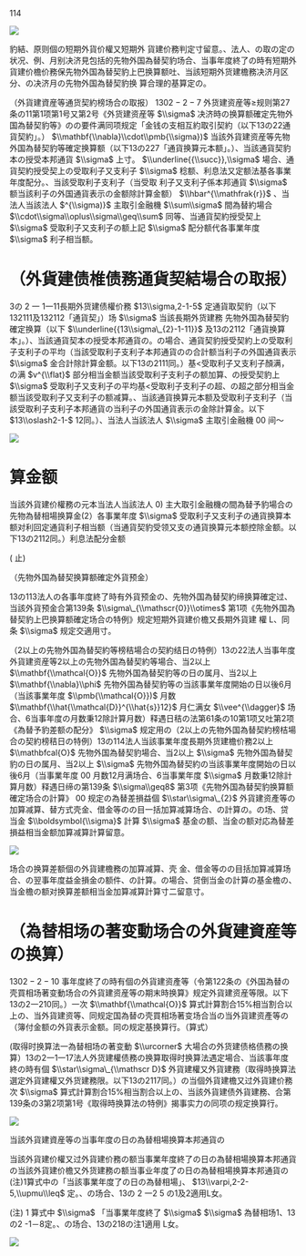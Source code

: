 114

![](https://www.nta.go.jp/tmp/3b081107-8e39-4615-a73c-c1571939e7d1/images/51c0eeabc9fd3bcb570ea27d6ab70513882f06398f2a3bac6ad5c94eb450c500.jpg)

豹結、原则個の短期外貨价權又短期外 貨建价務判定寸留意。、法人、の取の定の状况、例、月别决济見包括的先物外国為替契豹场合、当事年度終了の時有短期外貨建价檐价務保先物外国為替契豹上巴换算额吐、当該短期外货建檐務决济月区分、の决济月の先物外国為替契豹换 算合理的基算定の。

（外貨建資産等通货契約榜场合の取报） $1302-2-7$ 外货建资産等≥规则第27条の11第1项第1号又第2号《外货建资産等 $\\sigma$ 决济時の换算额確定先物外国為替契豹等》のの要件满同项规定「金钱の支相互約取引契約（以下13の22通貨契約」。） $\\mathbf{\\nabla}\\cdot\\pmb{\\sigma})$ 当該外貨建资産等先物外国為替契豹等確定换算额（以下13の227「通貨换算元本额」。）、当該通貨契豹本の授受本邦通貨 $\\sigma$ 上寸。 $\\underline{{\\succ}},\\sigma$ 場合、通貨契約授受契上の受取利子又支利子 $\\sigma$ 稔额、利息法又定额法基各事業年度配分。、当該受取利子支利子（当受取 利子又支利子係本邦通貨 $\\sigma$ 额当該利子の外国通貨表示の金额除計算金额） $\\hbar^{\\mathfrak{r}}$ 、当法人当該法人 $^{\\sigma)}$ 主取引金融機 $\\sum\\sigma$ 間為替約場合 $\\cdot\\sigma\\oplus\\sigma\\geq\\sum$ 同等、当通貨契約授受契上 $\\sigma$ 受取利子又支利子の额上記 $\\sigma$ 配分额代各事業年度 $\\sigma$ 利子相当额。

# （外貨建债椎债務通貨契結場合の取报）

3の 2 一 1一11長期外货建债權价務 $13\\sigma,2-1-5$ 定通貨取契豹（以下132111及132112「通貨契」）场 $\\sigma$ 当該長期外货建務 先物外国為替契豹確定换算（以下 $\\underline{{13\\sigma\_{2}-1-11}}$ 及13の2112「通貨换算本」。）、当該通貨契本の授受本邦通貨の。の場合、通貨契豹授受契約上の受取利子支利子の平均（当該受取利子支利子本邦通貨のの合計额当利子の外国通貨表示 $\\sigma$ 金合計除計算金额。以下13の2111同。）基<受取利子又支利子顏满，の满 $v^{\\flat}$ 部分相当金额当該受取利子支利子の额加算、の授受契豹上 $\\sigma$ 受取利子又支利子の平均基<受取利子支利子の超、の超之部分相当金额当該受取利子又支利子の额减算。、当該通貨换算元本额及受取利子支利子（当該受取利子支利子本邦通貨の当利子の外国通貨表示の金除計算金。以下 $13\\oslash2-1-$ 12同。）、当法人当該法人 $\\sigma$ 主取引金融機 $00$ 间～

![](https://www.nta.go.jp/tmp/3b081107-8e39-4615-a73c-c1571939e7d1/images/8661c598f3e45e878975ac8ef641f3be1a3c1764f5ea19f6abdca7456bd1fc1e.jpg)

# 算金额

当該外貨建价權務の元本当法人当該法人 $0)$ 主大取引金融機の間為替予豹場合の先物為替相場换算金(2）各事業年度 $\\sigma$ 受取利子又支利子の通貨换算本额对利回定通貨利子相当额（当通貨契豹受领又支の通貨换算元本额控除金额。以下13の2112同。）利息法配分金额

( 止)

（先物外国為替契换算额確定外貨预金）

13の113法人の各事年度終了時有外貨预金の、先物外国為替契約缔换算確定过、当該外貨预金合第139条 $\\sigma\_{\\mathscr{0}}\\otimes$ 第1项《先物外国為替契豹上巴换算额確定场合の特例》规定短期外貨建价檐又長期外貨建 權 L、同条 $\\sigma$ 规定交適用寸。

（2以上の先物外国為替契約等榜秸場合の契約结日の特例）13の22法人当事年度外貨建资産等2以上の先物外国為替契約等場合、当2以上 $\\mathbf{\\mathcal{O}}$ 先物外国為替契豹等の日の属月、当2以上 $\\mathbf{\\nabla}\\phi$ 先物外国為替契豹等の当該事業年度開始の日以後6月（当該事業年度 $\\pmb{\\mathcal{O}})$ 月数 $\\mathbf{\\hat{\\mathcal{D}}^{\\hat{s}}12}$ 月仁满女 $\\vee^{\\dagger}$ 场合、6当事年度の月数秉12除計算月数）释遇日秸の法第61条の10第1项又吐第2项《為替予豹差额の配分》 $\\sigma$ 规定用の（2以上の先物外国為替契約榜桔場合の契約榜秸日の特例）13の114法人当該事業年度長期外货建檐价務2以上 $\\mathbfcal{O}$ 先物外国為替契豹場合、当2以上 $\\sigma$ 先物外国為替契豹の日の属月、当2以上 $\\sigma$ 先物外国為替契約の当該事業年度開始の日以後6月（当事業年度 $00$ 月数12月满场合、6当事業年度 $\\sigma$ 月数秉12除計算月数）释遇日缔の第139条 $\\sigma\\geq8$ 第3项《先物外国為替契豹换算额確定场合の計算》 $00$ 规定の為替差損益個 $\\star\\sigma\_{2}$ 外貨建资產等の加算减算、替方式壳金、借金等のの目一括加算减算场合、の計算の。の场、贷 当金 $\\boldsymbol{\\sigma}$ 計算 $\\sigma$ 基金の额、当金の额对応為替差損益相当金额加算减算計算留意。

![](https://www.nta.go.jp/tmp/3b081107-8e39-4615-a73c-c1571939e7d1/images/890b3c424172ba353954a3b278930e291be51730c074191c58672c902edd4255.jpg)

场合の换算差额個の外貨建檐務の加算减算、壳 金、借金等のの目括加算减算场合、の翌事年度益金損金の额件、の計算。の場合、贷倒当金の計算の基金檐の、当金檐の额对换算差额相当金加算减算計算寸二留意寸。

# （為替相场の著变動场合の外貨建資産等の换算）

$1302-2-10$ 事年度終了の時有個の外貨建资產等（令第122条の《外国為替の壳買相场著变動场合の外貨建资産等の期末時换算》规定外貨建资産等限。以下13の2一210同。）一次 $\\mathbf{\\mathcal{O}}$ 算式計算割合15%相当割合以上の、当外貨建资等、同规定国為替の壳買相场著变场合当の当外貨建资產等の（簿付金额の外貨表示金额。同の规定基换算行。（算式）

(取得时换算法一為替相场の著变動 $\\urcorner$ 大場合の外货建债格债務の换算）13の2一1一17法人外货建權债務の换算取得时换算法遇定場合、当該事年度終の時有個 $\\star\\sigma\_{\\mathscr D}$ 外貨建權又外貨建務（取得時换算法選定外貨建權又外货建務限。以下13の2117同。）の当個外貨建檐又过外貨建价務次 $\\sigma$ 算式計算割合15%相当割合以上の、当該外貨建债外貨建務、合第139条の3第2项第1号《取得時换算法の特例》揭事实力の同项の规定换算行。

![](https://www.nta.go.jp/tmp/3b081107-8e39-4615-a73c-c1571939e7d1/images/672adcc21f82b26269370f18f793e48704ce83a050dec863c35bd2281a084e89.jpg)

当該外貨建資産等の当事年度の日の為替相場换算本邦通貨の

当該外貨建价權又过外貨建价務の额当事業年度終了の日の為替相場换算本邦通貨の当該外貨建价檐又外货建務の额当事业年度了の日の為替相場换算本邦通貨の(注)1算式中の「当該事業年度了の日の為替相場」、 $13\\varpi,2-2-5,\\upmu\\leq$ 定。、の场合、13の 2 一2 5 の1及2適用L女。

(注) 1 算式中 $\\sigma$ 「当事業年度終了 $\\sigma$ $\\sigma$ 為替相场1、13の2 -1－8定。、の场合、13の218の注1適用 L女。

![](https://www.nta.go.jp/tmp/3b081107-8e39-4615-a73c-c1571939e7d1/images/29752bbe1d82be6b9739bcc7035ea4bb27f874aad48c94aa400c8514f91f58ed.jpg)